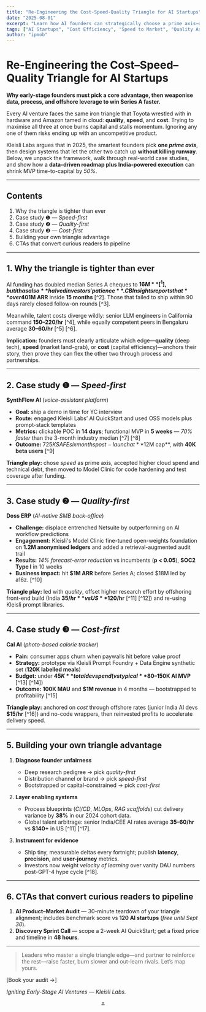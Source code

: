```yaml
---
title: "Re-Engineering the Cost-Speed-Quality Triangle for AI Startups"
date: "2025-08-01"
excerpt: "Learn how AI founders can strategically choose a prime axis—quality, speed, or cost—and harness data, process, and offshore leverage to fast-track Series A."
tags: ["AI Startups", "Cost Efficiency", "Speed to Market", "Quality Assurance", "MVP Strategy", "Offshore Development", "Series A", "Founder Playbook", "Case Studies", "AI Engineering"]
author: "ipmob"
---
```



# Re-Engineering the Cost–Speed–Quality Triangle for AI Startups

**Why early-stage founders must pick a core advantage, then weaponise data, process, and offshore leverage to win Series A faster.**

Every AI venture faces the same iron triangle that Toyota wrestled with in hardware and Amazon tamed in cloud: **quality**, **speed**, and **cost**. Trying to maximise all three at once burns capital and stalls momentum. Ignoring any one of them risks ending up with an uncompetitive product.  

Kleisli Labs argues that in 2025, the smartest founders pick **one *prime axis***, then design systems that let the other two catch up **without killing runway**. Below, we unpack the framework, walk through real-world case studies, and show how a **data-driven roadmap plus India-powered execution** can shrink MVP time-to-capital by *50%*.

---

## Contents

1. Why the triangle is tighter than ever  
2. Case study ❶ — *Speed-first*  
3. Case study ❷ — *Quality-first*  
4. Case study ❸ — *Cost-first*  
5. Building your own triangle advantage  
6. CTAs that convert curious readers to pipeline

---

## 1. Why the triangle is tighter than ever

AI funding has doubled median Series A cheques to **$16M** [^1], but it has also **halved investors' patience**. CB Insights reports that **over 40%** of AI agent startups crossed **$1M ARR** inside **15 months** [^2]. Those that failed to ship within 90 days rarely closed follow-on rounds [^3].  

Meanwhile, talent costs diverge wildly: senior LLM engineers in California command **$150–$220/hr** [^4], while equally competent peers in Bengaluru average **$30–$60/hr** [^5] [^6].

**Implication:** founders must clearly articulate which edge—**quality** (deep tech), **speed** (market land-grab), or **cost** (capital efficiency)—anchors their story, then prove they can flex the other two through process and partnerships.

---

## 2. Case study ❶ — *Speed-first*

**SynthFlow AI** (*voice-assistant platform*)

- **Goal:** ship a demo in time for YC interview  
- **Route:** engaged Kleisli Labs’ AI QuickStart and used OSS models plus prompt-stack templates  
- **Metrics:** clickable POC in **14 days**; functional MVP in **5 weeks** — *70% faster* than the 3-month industry median [^7] [^8]  
- **Outcome:** $725K SAFE six months post-launch at **$12M cap**, with **40K beta users** [^9]

**Triangle play:** chose *speed* as prime axis, accepted higher cloud spend and technical debt, then moved to Model Clinic for code hardening and test coverage after funding.

---

## 3. Case study ❷ — *Quality-first*

**Doss ERP** (*AI-native SMB back-office*)

- **Challenge:** displace entrenched Netsuite by outperforming on AI workflow predictions  
- **Engagement:** Kleisli's Model Clinic fine-tuned open-weights foundation on **1.2M anonymised ledgers** and added a retrieval-augmented audit trail  
- **Results:** *14% forecast-error reduction* vs incumbents (**p < 0.05**), **SOC2 Type I** in 10 weeks  
- **Business impact:** hit **$1M ARR** before Series A; closed $18M led by a16z. [^10]

**Triangle play:** led with *quality*, offset higher research effort by offshoring front-end build (India **$35/hr** vs US **$120/hr** [^11] [^12]) and re-using Kleisli prompt libraries.

---

## 4. Case study ❸ — *Cost-first*

**Cal AI** (*photo-based calorie tracker*)

- **Pain:** consumer apps churn when paywalls hit before value proof  
- **Strategy:** prototype via Kleisli Prompt Foundry + Data Engine synthetic set (**120K labelled meals**)  
- **Budget:** under **$45K** total dev spend (vs typical **$80–150K AI MVP** [^13] [^14])  
- **Outcome:** **100K MAU** and **$1M revenue** in 4 months — bootstrapped to profitability [^15]

**Triangle play:** anchored on *cost* through offshore rates (junior India AI devs **$15/hr** [^16]) and no-code wrappers, then reinvested profits to accelerate delivery speed.

---

## 5. Building your own triangle advantage

1. **Diagnose founder unfairness**  
   - Deep research pedigree → pick *quality-first*  
   - Distribution channel or brand → pick *speed-first*  
   - Bootstrapped or capital-constrained → pick *cost-first*  

2. **Layer enabling systems**  
   - Process blueprints (*CI/CD*, *MLOps*, *RAG scaffolds*) cut delivery variance by **38%** in our 2024 cohort data.  
   - Global talent arbitrage: senior India/CEE AI rates average **$35–$60/hr** vs **$140+** in US [^11] [^17].  

3. **Instrument for evidence**  
   - Ship tiny, measurable deltas every fortnight; publish **latency**, **precision**, and **user-journey** metrics.  
   - Investors now weight *velocity of learning* over vanity DAU numbers post-GPT-4 hype cycle [^18].

---

## 6. CTAs that convert curious readers to pipeline

1. **AI Product–Market Audit** — 30-minute teardown of your triangle alignment; includes benchmark score vs **120 AI startups** (*free until Sept 30*).  
2. **Discovery Sprint Call** — scope a 2-week AI QuickStart; get a fixed price and timeline in **48 hours**.

---
> Leaders who master a single triangle edge—and partner to reinforce the rest—raise faster, burn slower and out-learn rivals. Let’s map yours.

[Book your audit →]

*Igniting Early-Stage AI Ventures — Kleisli Labs.*

<div style="text-align: center">⁂</div>

<!-- Sources (hidden from render)
[^1]: https://www.dealmaker.tech/content/the-essential-ai-startup-funding-guide-2025-strategies-for-success

[^2]: https://www.cbinsights.com/research/ai-agent-startups-top-20-revenue/

[^3]: https://www.linkedin.com/pulse/move-fast-why-every-startup-should-launch-mvp-60-days-dameem-shahabaz-a15ec

[^4]: https://flexiple.com/cost-to-hire/ai-developer

[^5]: https://www.zealousys.com/blog/cost-to-hire-ai-developer-in-india/

[^6]: https://www.softsuave.com/blog/offshore-software-development-rates-by-country/

[^7]: https://www.netguru.com/blog/mvp-timeline

[^8]: https://asperbrothers.com/blog/how-long-does-it-take-to-build-an-mvp/

[^9]: https://www.linkedin.com/posts/harishmalhi_mvp-to-725k-raised-in-6-months-heres-activity-7244733879146680320-iDjz

[^10]: https://www.upstartsmedia.com/p/ai-startup-taking-on-netsuite

[^11]: https://thescalers.com/offshore-software-development-rates-by-country/

[^12]: https://www.fullstack.com/labs/resources/blog/software-development-price-guide-hourly-rate-comparison

[^13]: https://itexus.com/how-much-does-it-cost-to-develop-mvp-in-2025-fresh-market-rates-10k-100k/

[^14]: https://www.coherentsolutions.com/insights/ai-development-cost-estimation-pricing-structure-roi

[^15]: https://whatastartup.substack.com/p/two-gen-z-founders-bootstrapped-cal-ai

[^16]: https://devtechnosys.com/insights/cost-to-hire-indian-developers/

[^17]: https://www.index.dev/blog/ai-developer-hourly-rates

[^18]: https://www.cbinsights.com/research/report/artificial-intelligence-top-startups-2025/

[^19]: https://lifearchitect.ai/timeline/

[^20]: https://ciphercross.com/blog/mvp-development-timeline-what-to-expect-and-how-to-plan

[^21]: https://litslink.com/blog/ai-software-development-timeline-history-process-and-future

[^22]: https://www.spaceotechnologies.com/blog/mvp-development-process/

[^23]: https://www.zestminds.com/blog/ai-mvp-development-cost-timeline-tech-stack/

[^24]: https://en.wikipedia.org/wiki/Timeline_of_artificial_intelligence

[^25]: https://tameta.tech/blogs/topics/how-to-build-an-mvp-in-just-4-weeks-a-simple-guide

[^26]: https://appinventiv.com/blog/how-to-build-an-ai-mvp/

[^27]: https://www.theainavigator.com/ai-timeline

[^28]: https://www.reddit.com/r/SaaS/comments/1c5c0qf/how_long_did_it_take_you_to_get_to_mvp/

[^29]: https://makersden.io/blog/mvp-timeline-guide

[^30]: https://venngage.com/ai-tools/timeline-generator

[^31]: https://www.pragmaticcoders.com/blog/how-long-and-how-much-does-it-take-to-build-an-mvp

[^32]: https://orases.com/blog/understanding-mvp-software-development-timelines/

[^33]: https://www.visily.ai/blog/app-prototype-cost-guide-2025/

[^34]: https://globalluxsoft.com/mvp-development

[^35]: https://adamfard.com/blog/mvp-timeline-how-long-should-it-take-to-build-an-mvp

[^36]: https://mylens.ai/ai-timeline

[^37]: https://codersboutique.com/blog/from-zero-to-ai-mvp-in-60-days

[^38]: https://www.cbinsights.com/mvp-success-story/

[^39]: https://logiciel.io/blog/build-ai-mvp-in-90-days

[^40]: https://www.cbinsights.com/research/report/mvp-technology-framework-digitization-automation-advanced-manufacturers/

[^41]: https://www.cbinsights.com/research/report/artificial-intelligence-top-startups-2024/

[^42]: https://codewave.com/insights/strategies-build-ai-mvp/

[^43]: https://www.dealmaker.tech/content/understanding-ai-startup-valuations-trends-and-insights-for-founders

[^44]: https://www.netguru.com/blog/guide-to-mvp-web-development

[^45]: https://www.lennysnewsletter.com/p/building-lovable-anton-osika

[^46]: https://www.techmagic.co/blog/the-mvp-for-startups

[^47]: https://thebasispoint.com/wp-content/uploads/2020/02/CB-Insights_Fintech-Report-Q4-2019.pdf

[^48]: https://asperbrothers.com/blog/mvp-software-development-in-the-age-of-ai/

[^49]: https://aicompetence.org/the-future-of-mvps/

[^50]: https://spdload.com/blog/fintech-app-development/

[^51]: https://www.linkedin.com/posts/marko-milojkovic-eterna_ai-mvp-startup-activity-7345753648716509187-Qcs9

[^52]: https://www.pixelbrainy.com/blog/ai-agent-development-cost

[^53]: https://www.apptunix.com/blog/offshore-software-development-rates/

[^54]: https://digitalagencynetwork.com/ai-agency-pricing/

[^55]: https://www.linkedin.com/pulse/ai-agency-pricing-guide-2025-models-costs-comparison-wwlof

[^56]: https://neontri.com/blog/offshore-developer-rates/

[^57]: https://www.coherentsolutions.com/insights/should-you-choose-offshore-software-development-in-2025

[^58]: https://svitla.com/blog/ai-development-cost-comparison/

[^59]: https://fullscale.io/blog/comparing-offshore-software-development-rates-by-country/

[^60]: https://www.ziprecruiter.com/Salaries/Ai-Developer-Salary

[^61]: https://softwareoasis.com/development-cost-comparison/

[^62]: https://upstackstudio.com/blog/offshore-software-development-rate-by-country/

[^63]: https://www.aalpha.net/articles/ai-developer-hourly-rates/

[^64]: https://inc42.com/startups/indian-genai-startup-tracker/

[^65]: https://www.growthunhinged.com/p/from-0-to-10-million-copy-ai

[^66]: https://techcrunch.com/2024/06/30/here-are-indias-biggest-ai-startups-based-on-how-much-money-theyve-raised/

[^67]: https://www.reddit.com/r/startups/comments/1m37obh/how_does_a_premvp_startup_raise_at_12m_valuation/

[^68]: https://www.reddit.com/r/startups/comments/1at192a/how_do_people_build_mvps_that_actually_serve_to/

[^69]: https://www.youtube.com/watch?v=B6jU_NR07ms

[^70]: https://www.ptolemay.com/post/top-5-best-mvp-development-companies

[^71]: https://www.linkedin.com/posts/soumitrasharma5_just-heard-about-an-ai-startup-that-raised-activity-7229937199654285312-hW8a

[^72]: https://www.linkedin.com/posts/danielpriestley_mvp-launch-ai-activity-7190600931548258305-YPOi

[^73]: https://www.optisolbusiness.com/insight/how-we-helped-startup-founders-product-ideas-into-working-mvps-in-just-8-days

[^74]: https://clouddon.ai/funding-models-for-agentic-ai-startups-emerging-early-stage-trends-a3cfe7d5a59f

[^75]: https://www.harvardae.org/ai-for-startup-success

[^76]: https://theheroes.media/en/news-list/vskrylsya-obman-startapa-engineer-ai-privlekshii-usd30-mln-investicii/

[^77]: https://techcrunch.com/2025/01/13/raspberry-ai-raises-24m-from-a16z-to-accelerate-fashion-design/

[^78]: https://www.starterstory.com/ideas/artificial-intelligence-business/success-stories

[^79]: https://www.talentica.com/case-studies/
-->
